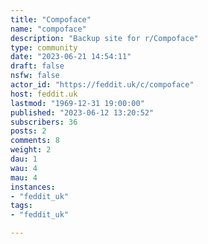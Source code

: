 ```yaml
---
title: "Compoface" 
name: "compoface"
description: "Backup site for r/Compoface"
type: community
date: "2023-06-21 14:54:11"
draft: false
nsfw: false
actor_id: "https://feddit.uk/c/compoface"
host: feddit.uk
lastmod: "1969-12-31 19:00:00"
published: "2023-06-12 13:20:52"
subscribers: 36
posts: 2
comments: 8
weight: 2
dau: 1
wau: 4
mau: 4
instances:
- "feddit_uk"
tags: 
- "feddit_uk"

---
```

